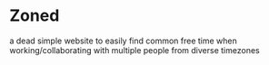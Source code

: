 # Zoned

a dead simple website to easily find common free time when working/collaborating with multiple people from diverse timezones